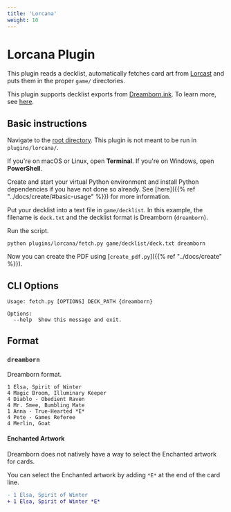 ```yaml
---
title: 'Lorcana'
weight: 10
---
```


# Lorcana Plugin

This plugin reads a decklist, automatically fetches card art from [Lorcast](https://lorcast.com) and puts them in the proper `game/` directories.

This plugin supports decklist exports from [Dreamborn.ink](https://dreamborn.ink). To learn more, see [here](#formats).

## Basic instructions

Navigate to the [root directory](../..). This plugin is not meant to be run in `plugins/lorcana/`.

If you're on macOS or Linux, open **Terminal**. If you're on Windows, open **PowerShell**.

Create and start your virtual Python environment and install Python dependencies if you have not done so already. See [here]({{% ref "../docs/create/#basic-usage" %}}) for more information.

Put your decklist into a text file in `game/decklist`. In this example, the filename is `deck.txt` and the decklist format is Dreamborn (`dreamborn`).

Run the script.

```shell
python plugins/lorcana/fetch.py game/decklist/deck.txt dreamborn
```

Now you can create the PDF using [`create_pdf.py`]({{% ref "../docs/create" %}}).

## CLI Options

```
Usage: fetch.py [OPTIONS] DECK_PATH {dreamborn}

Options:
  --help  Show this message and exit.
```

## Format

### `dreamborn`

Dreamborn format.

```
1 Elsa, Spirit of Winter
4 Magic Broom, Illuminary Keeper
4 Diablo - Obedient Raven
4 Mr. Smee, Bumbling Mate
1 Anna - True-Hearted *E*
4 Pete - Games Referee
4 Merlin, Goat
```

#### Enchanted Artwork

Dreamborn does not natively have a way to select the Enchanted artwork for cards.

You can select the Enchanted artwork by adding `*E*` at the end of the card line.

```diff
- 1 Elsa, Spirit of Winter
+ 1 Elsa, Spirit of Winter *E*
```